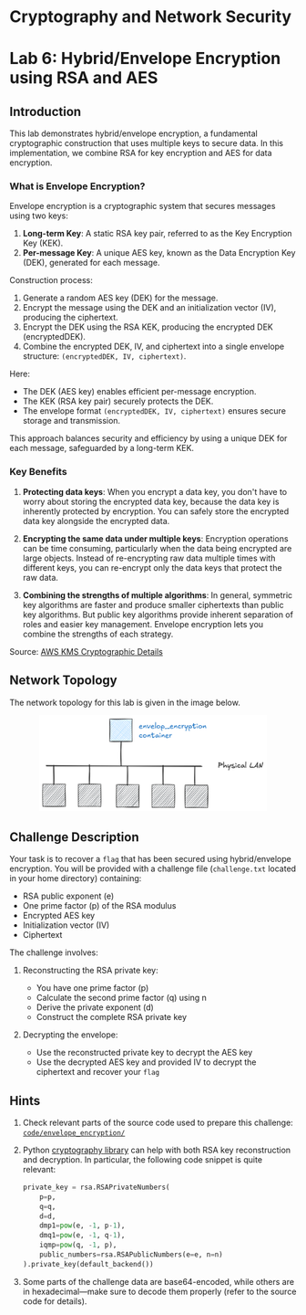 # Cryptography and Network Security <!-- omit in toc -->

# Lab 6: Hybrid/Envelope Encryption using RSA and AES <!-- omit in toc -->

## Introduction

This lab demonstrates hybrid/envelope encryption, a fundamental cryptographic construction that uses multiple keys to secure data. In this implementation, we combine RSA for key encryption and AES for data encryption.

### What is Envelope Encryption?

Envelope encryption is a cryptographic system that secures messages using two keys:

1. **Long-term Key**: A static RSA key pair, referred to as the Key Encryption Key (KEK).
2. **Per-message Key**: A unique AES key, known as the Data Encryption Key (DEK), generated for each message.

Construction process:
1. Generate a random AES key (DEK) for the message.
2. Encrypt the message using the DEK and an initialization vector (IV), producing the ciphertext.
3. Encrypt the DEK using the RSA KEK, producing the encrypted DEK (encryptedDEK).
4. Combine the encrypted DEK, IV, and ciphertext into a single envelope structure: `(encryptedDEK, IV, ciphertext)`.

Here:
- The DEK (AES key) enables efficient per-message encryption.
- The KEK (RSA key pair) securely protects the DEK.
- The envelope format `(encryptedDEK, IV, ciphertext)` ensures secure storage and transmission.

This approach balances security and efficiency by using a unique DEK for each message, safeguarded by a long-term KEK.

### Key Benefits

1. **Protecting data keys**: When you encrypt a data key, you don't have to worry about storing the encrypted data key, because the data key is inherently protected by encryption. You can safely store the encrypted data key alongside the encrypted data.

2. **Encrypting the same data under multiple keys**: Encryption operations can be time consuming, particularly when the data being encrypted are large objects. Instead of re-encrypting raw data multiple times with different keys, you can re-encrypt only the data keys that protect the raw data.

3. **Combining the strengths of multiple algorithms**: In general, symmetric key algorithms are faster and produce smaller ciphertexts than public key algorithms. But public key algorithms provide inherent separation of roles and easier key management. Envelope encryption lets you combine the strengths of each strategy.


Source: [AWS KMS Cryptographic Details](https://docs.aws.amazon.com/kms/latest/developerguide/kms-cryptography.html)

## Network Topology

The network topology for this lab is given in the image below.

<p align="center">
  <img src="../img/envelope_encryption_topology.png" width="400px" height="auto"/>
</p>

## Challenge Description

Your task is to recover a `flag` that has been secured using hybrid/envelope encryption. You will be provided with a challenge file (`challenge.txt` located in your home directory) containing:

- RSA public exponent (e)
- One prime factor (p) of the RSA modulus
- Encrypted AES key
- Initialization vector (IV)
- Ciphertext

The challenge involves:

1. Reconstructing the RSA private key:
   - You have one prime factor (p)
   - Calculate the second prime factor (q) using n
   - Derive the private exponent (d)
   - Construct the complete RSA private key

2. Decrypting the envelope:
   - Use the reconstructed private key to decrypt the AES key
   - Use the decrypted AES key and provided IV to decrypt the ciphertext and recover your `flag`

## Hints

1. Check relevant parts of the source code used to prepare this challenge: [`code/envelope_encryption/`](../code/envelope_encryption/)
2. Python [cryptography library](https://cryptography.io) can help with both RSA key reconstruction and decryption. In particular, the following code snippet is quite relevant:

    ```python
    private_key = rsa.RSAPrivateNumbers(
        p=p,
        q=q,
        d=d,
        dmp1=pow(e, -1, p-1),
        dmq1=pow(e, -1, q-1),
        iqmp=pow(q, -1, p),
        public_numbers=rsa.RSAPublicNumbers(e=e, n=n)
    ).private_key(default_backend())
    ```
3. Some parts of the challenge data are base64-encoded, while others are in hexadecimal—make sure to decode them properly (refer to the source code for details).